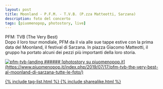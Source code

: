 ```yaml
---
layout: post
title: Moonland - P.F.M. - T.V.B. (P.zza Matteotti, Sarzana)
description: foto del concerto
tags: [piuomenopop, photostory, live]
---
```


PFM: TVB (The Very Best)\
Dopo il loro tour mondiale, PFM da il via alle sue tappe estive con la prima data del Moonland, il festival di Sarzana. In piazza Giacomo Matteotti, il gruppo ha portato alcuni dei pezzi più importanti della loro storia.

<a href="https://www.piuomenopop.it/index.php/2019/07/17/pfm-tvb-the-very-best-al-moonland-di-sarzana-tutte-le-foto/" >
<img alt="pfm-tvb-landing" src="https://res.cloudinary.com/lorenzoantei-github-io/image/upload/v1599385930/live/2019/moonland/pfm-tvb-14_zzkwcv.jpg">
###### [photostory su piuomenopop.it](https://www.piuomenopop.it/index.php/2019/07/17/pfm-tvb-the-very-best-al-moonland-di-sarzana-tutte-le-foto/)

{% include tag-list.html %}
{% include sharealike.html %}
